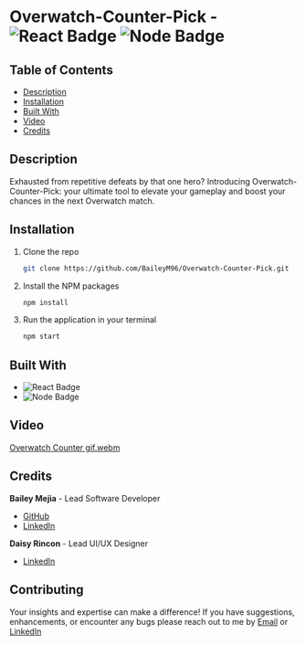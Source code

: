 # Overwatch-Counter-Pick - ![React Badge](https://img.shields.io/badge/Made%20with-React-blue?style=flat-square&logo=react) ![Node Badge](https://img.shields.io/badge/Server-Node.js-green?style=flat-square&logo=node.js)

## Table of Contents

- [Description](#description)
- [Installation](#installation)
- [Built With](#built-with)
- [Video](#video)
- [Credits](#credits)

## Description

Exhausted from repetitive defeats by that one hero? Introducing Overwatch-Counter-Pick: your ultimate tool to elevate your gameplay and boost your chances in the next Overwatch match.

## Installation

1. Clone the repo
    ```sh
    git clone https://github.com/BaileyM96/Overwatch-Counter-Pick.git
    ```
2. Install the NPM packages
   ```sh
   npm install
   ```
3. Run the application in your terminal
    ```sh
    npm start
    ```

## Built With

- ![React Badge](https://img.shields.io/badge/Made%20with-React-blue?style=flat-square&logo=react)
- ![Node Badge](https://img.shields.io/badge/Server-Node.js-green?style=flat-square&logo=node.js)


## Video

[Overwatch Counter gif.webm](https://github.com/BaileyM96/Overwatch-Counter-Pick/assets/108101478/bd1c4955-1a3f-43e1-8fc3-e3745267dd7b)

## Credits

**Bailey Mejia** - Lead Software Developer
- [GitHub](https://github.com/BaileyM96)
- [LinkedIn](https://www.linkedin.com/in/bailey-mejia-30b055222/)

**Daisy Rincon** - Lead UI/UX Designer
- [LinkedIn](https://www.linkedin.com/in/daisyxrincon/)


## Contributing

Your insights and expertise can make a difference! If you have suggestions, enhancements, or encounter any bugs please reach out to me by [Email](mailto:baileymejia28@gmail.com) or [LinkedIn](https://www.linkedin.com/in/bailey-mejia-30b055222/)

